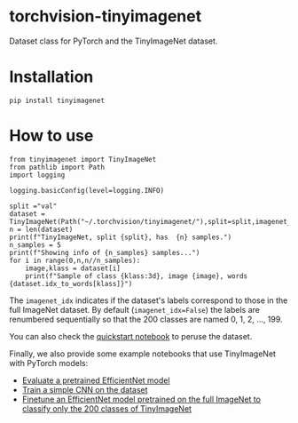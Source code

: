 # torchvision-tinyimagenet
Dataset class for PyTorch and the TinyImageNet dataset.

# Installation

``` pip install tinyimagenet ```

# How to use
````
from tinyimagenet import TinyImageNet
from pathlib import Path
import logging

logging.basicConfig(level=logging.INFO)

split ="val"
dataset = TinyImageNet(Path("~/.torchvision/tinyimagenet/"),split=split,imagenet_idx=False)
n = len(dataset)
print(f"TinyImageNet, split {split}, has  {n} samples.")
n_samples = 5
print(f"Showing info of {n_samples} samples...")
for i in range(0,n,n//n_samples):
    image,klass = dataset[i]
    print(f"Sample of class {klass:3d}, image {image}, words {dataset.idx_to_words[klass]}")
````

The `imagenet_idx` indicates if the dataset's labels correspond to those in the full ImageNet dataset. By default (`imagenet_idx=False`) the labels are renumbered sequentially so that the 200 classes are named 0, 1, 2, ..., 199. 

You can also check the [quickstart notebook](https://colab.research.google.com/drive/1FCDsDJg86mCjyeAWOxDW9iF49goWCx4j?usp=sharing) to peruse the dataset.

Finally, we also provide some example notebooks that use TinyImageNet with PyTorch models:

* [Evaluate a pretrained EfficientNet model](https://colab.research.google.com/github/facundoq/tinyimagenet/blob/main/Eval%20EfficientNet%20with%20TinyImageNet.ipynb#scrollTo=41aVk-yvEV-o)
* [Train a simple CNN on the dataset](
https://colab.research.google.com/github/facundoq/tinyimagenet/blob/main/Train%20basic%20CNN%20with%20TinyImageNet.ipynb#scrollTo=4CiA6z8reXYP)
* [Finetune an EfficientNet model pretrained on the full ImageNet to classify only the 200 classes of TinyImageNet](https://colab.research.google.com/github/facundoq/tinyimagenet/blob/main/Finetune%20EfficientNet%20with%20TinyImageNet.ipynb)


